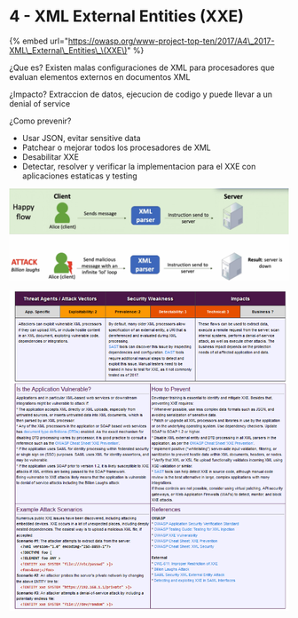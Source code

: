 # 4 - XML External Entities \(XXE\)

{% embed url="https://owasp.org/www-project-top-ten/2017/A4\_2017-XML\_External\_Entities\_\(XXE\)" %}

¿Que es? Existen malas configuraciones de XML para procesadores que evaluan elementos externos en documentos XML

¿Impacto? Extraccion de datos, ejecucion de codigo y puede llevar a un denial of service

¿Como prevenir?

* Usar JSON, evitar sensitive data 
* Patchear o mejorar todos los procesadores de XML
* Desabilitar XXE 
* Detectar, resolver y verificar la implementacion para el XXE con aplicaciones estaticas y testing

![](../../../.gitbook/assets/imagen%20%28430%29.png)

![](../../../.gitbook/assets/imagen%20%28424%29.png)

